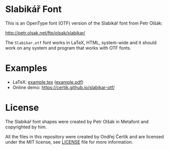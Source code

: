 # Slabikář Font

This is an OpenType font (OTF) version of the Slabikář font from Petr Olšák:

http://petr.olsak.net/ftp/olsak/slabikar/

The `Slabikar.otf` font works in LaTeX, HTML, system-wide and it should work on
any system and program that works with OTF fonts.

# Examples

* LaTeX: [example.tex](./examples/tex/example.tex) ([example.pdf](./examples/tex/example.pdf))
* Online demo: https://certik.github.io/slabikar-otf/

# License

The Slabikář font shapes were created by Petr Olšák in Metafont and copyrighted
by him.

All the files in this repository were created by Ondřej Čertík and are licensed
under the MIT license, see [LICENSE](./LICENSE) file for more information.
